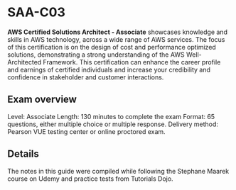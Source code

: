 # SAA-C03

**AWS Certified Solutions Architect - Associate** showcases knowledge and skills in AWS technology, across a wide range of AWS services. The focus of this certification is on the design of cost and performance optimized solutions, demonstrating a strong understanding of the AWS Well-Architected Framework. This certification can enhance the career profile and earnings of certified individuals and increase your credibility and confidence in stakeholder and customer interactions.

## Exam overview
Level: Associate
Length: 130 minutes to complete the exam
Format: 65 questions, either multiple choice or multiple response.
Delivery method: Pearson VUE testing center or online proctored exam.

## Details
The notes in this guide were compiled while following the Stephane Maarek course on Udemy and practice tests from Tutorials Dojo.
